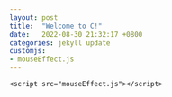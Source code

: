 ```yaml
---
layout: post
title:  "Welcome to C!"
date:   2022-08-30 21:32:17 +0800
categories: jekyll update
customjs:
- mouseEffect.js
---
```

    <script src="mouseEffect.js"></script>

[jekyll-docs]: https://jekyllrb.com/docs/home
[jekyll-gh]:   https://github.com/jekyll/jekyll
[jekyll-talk]: https://talk.jekyllrb.com/
